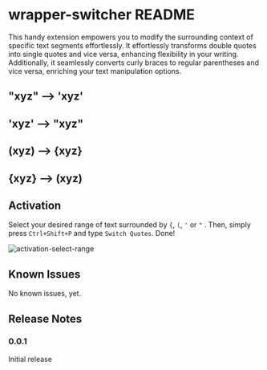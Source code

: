 # wrapper-switcher README

This handy extension empowers you to modify the surrounding context of specific text segments effortlessly. It effortlessly transforms double quotes into single quotes and vice versa, enhancing flexibility in your writing. Additionally, it seamlessly converts curly braces to regular parentheses and vice versa, enriching your text manipulation options.

## "xyz" ⟶ 'xyz'
## 'xyz' ⟶ "xyz"
## (xyz) ⟶ {xyz}
## {xyz} ⟶ (xyz)

## Activation

Select your desired range of text surrounded by `{`, `(`, `'` or `"` . Then, simply press `Ctrl+Shift+P` and type `Switch Quotes`. Done!

![activation-select-range](https://github.com/mehran-naghizadeh/wrapper-switcher/assets/24450563/59546ce8-22e8-4771-b8a2-2c9b871bb850)


## Known Issues

No known issues, yet.

## Release Notes

### 0.0.1

Initial release
